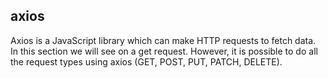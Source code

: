 ## axios
Axios is a JavaScript library which can make HTTP requests to fetch data. In this section we will see on a get request. However, it is possible to do all the request types using axios (GET, POST, PUT, PATCH, DELETE).

